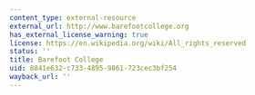 ```yaml
---
content_type: external-resource
external_url: http://www.barefootcollege.org
has_external_license_warning: true
license: https://en.wikipedia.org/wiki/All_rights_reserved
status: ''
title: Barefoot College
uid: 8841e632-c733-4895-9861-723cec3bf254
wayback_url: ''
---
```

